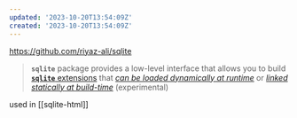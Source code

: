 ```yaml
---
updated: '2023-10-20T13:54:09Z'
created: '2023-10-20T13:54:09Z'
---
```

https://github.com/riyaz-ali/sqlite

> **`sqlite`** package provides a low-level interface that allows you to build [**`sqlite`** extensions](https://www.sqlite.org/loadext.html) that [_can be loaded dynamically at runtime_](https://www.sqlite.org/loadext.html#loading_an_extension) or [_linked statically at build-time_](https://www.sqlite.org/loadext.html#statically_linking_a_run_time_loadable_extension) (experimental)

used in [[sqlite-html]]